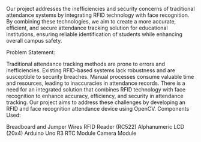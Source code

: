 Our project addresses the inefficiencies and security concerns of traditional attendance systems by integrating RFID technology with face recognition. 
By combining these technologies, we aim to create a more accurate, efficient, and secure attendance tracking solution for educational institutions, 
ensuring reliable identification of students while enhancing overall campus safety.

Problem Statement:

Traditional attendance tracking methods are prone to errors and inefficiencies.
Existing RFID-based systems lack robustness and are susceptible to security breaches.
Manual processes consume valuable time and resources, leading to inaccuracies in attendance records.
There is a need for an integrated solution that combines RFID technology with face recognition to enhance accuracy, efficiency, and security in attendance tracking.
Our project aims to address these challenges by developing an RFID and face recognition attendance device using OpenCV.
Components Used:

Breadboard and Jumper Wires
RFID Reader (RC522)
Alphanumeric LCD (20x4)
Arduino Uno R3
RTC Module
Camera Module
